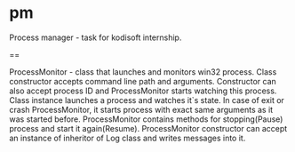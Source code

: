 pm
==

Process manager - task for kodisoft internship. 

==

ProcessMonitor - class that launches and monitors win32 process. Class constructor accepts command line path and arguments. Constructor can also accept process ID and ProcessMonitor starts watching this process. Class instance launches a process and watches it`s state. 
In case of exit or crash ProcessMonitor, it starts process with exact same arguments as it was started before.
ProcessMonitor contains methods for stopping(Pause) process and start it again(Resume).
ProcessMonitor constructor can accept an instance of inheritor of Log class and writes messages into it.
